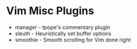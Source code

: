 # Vim Misc Plugins

* manager - tpope's commentary plugin
* sleuth - Heuristically set buffer options
* smoothie - Smooth scrolling for Vim done right
